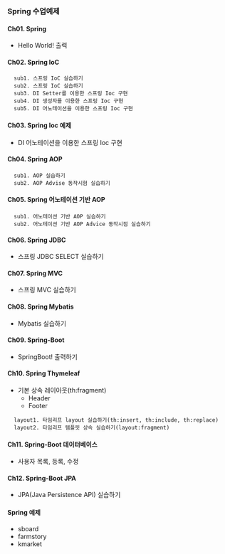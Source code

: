 ### Spring 수업예제
#### Ch01. Spring
  + Hello World! 출력


#### Ch02. Spring IoC
```
  sub1. 스프링 IoC 실습하기
  sub2. 스프링 IoC 실습하기
  sub3. DI Setter를 이용한 스프링 Ioc 구현
  sub4. DI 생성자를 이용한 스프링 Ioc 구현 
  sub5. DI 어노테이션을 이용한 스프링 Ioc 구현
```

#### Ch03. Spring Ioc 예제
  + DI 어노테이션을 이용한 스프링 Ioc 구현

#### Ch04. Spring AOP
```
  sub1. AOP 실습하기
  sub2. AOP Advise 동작시험 실습하기
```

#### Ch05. Spring 어노테이션 기반 AOP
```
  sub1. 어노테이션 기반 AOP 실습하기
  sub2. 어노테이션 기반 AOP Advice 동작시점 실습하기 
```

#### Ch06. Spring JDBC
  + 스프링 JDBC SELECT 실습하기

#### Ch07. Spring MVC
  + 스프링 MVC 실습하기

#### Ch08. Spring Mybatis
  + Mybatis 실습하기

#### Ch09. Spring-Boot
  + SpringBoot! 출력하기

#### Ch10. Spring Thymeleaf
  + 기본 상속 레이아웃(th:fragment)
    - Header
    - Footer
```    
  layout1. 타임리프 layout 실습하기(th:insert, th:include, th:replace)
  layout2. 타임리프 템플릿 상속 실습하기(layout:fragment)
```

#### Ch11. Spring-Boot 데이터베이스
  + 사용자 목록, 등록, 수정

#### Ch12. Spring-Boot JPA
  + JPA(Java Persistence API) 실습하기

#### Spring 예제
  + sboard
  + farmstory
  + kmarket
